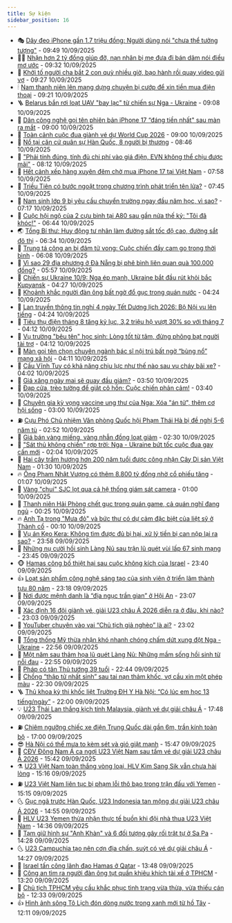 ```yaml
---
title: Sự kiện
sidebar_position: 16
---
```


<!-- dantri-su-kien:START -->
- 🎭 [Dây đeo iPhone gần 1,7 triệu đồng: Người dùng nói &quot;chưa thể tưởng tượng&quot;](https://dantri.com.vn/cong-nghe/day-deo-iphone-gan-17-trieu-dong-nguoi-dung-noi-chua-the-tuong-tuong-20250910164241522.htm) - 09:49 10/09/2025
- 👨‍🏫 [Nhận hơn 2 tỷ đồng giúp đỡ, nạn nhân bị mẹ đưa đi bán dâm nói điều mơ ước](https://dantri.com.vn/tam-long-nhan-ai/nhan-hon-2-ty-dong-giup-do-nan-nhan-bi-me-dua-di-ban-dam-noi-dieu-mo-uoc-20250910151351075.htm) - 09:32 10/09/2025
- 🌮 [Khởi tố người cha bắt 2 con quỳ nhiều giờ, bạo hành rồi quay video gửi vợ](https://dantri.com.vn/phap-luat/khoi-to-nguoi-cha-bat-2-con-quy-nhieu-gio-bao-hanh-roi-quay-video-gui-vo-20250910162121998.htm) - 09:27 10/09/2025
- 🕯 [Nam thanh niên lên mạng dựng chuyện bị cướp để xin tiền mua điện thoại](https://dantri.com.vn/phap-luat/nam-thanh-nien-len-mang-dung-chuyen-bi-cuop-de-xin-tien-mua-dien-thoai-20250910154349695.htm) - 09:21 10/09/2025
- 🪜 [Belarus bắn rơi loạt UAV &quot;bay lạc&quot; từ chiến sự Nga - Ukraine](https://dantri.com.vn/the-gioi/belarus-ban-roi-loat-uav-bay-lac-tu-chien-su-nga-ukraine-20250910160113406.htm) - 09:08 10/09/2025
- 🐘 [Dân công nghệ gọi tên phiên bản iPhone 17 “đáng tiền nhất&quot; sau màn ra mắt](https://dantri.com.vn/cong-nghe/dan-cong-nghe-goi-ten-phien-ban-iphone-17-dang-tien-nhat-sau-man-ra-mat-20250910085708772.htm) - 09:00 10/09/2025
- 🤔 [Toàn cảnh cuộc đua giành vé dự World Cup 2026](https://dantri.com.vn/the-thao/toan-canh-cuoc-dua-gianh-ve-du-world-cup-2026-20250910092622592.htm) - 09:00 10/09/2025
- 🧠 [Nổ tại căn cứ quân sự Hàn Quốc, 8 người bị thương](https://dantri.com.vn/the-gioi/no-tai-can-cu-quan-su-han-quoc-8-nguoi-bi-thuong-20250910153546309.htm) - 08:46 10/09/2025
- 📝 [&quot;Phải tính đúng, tính đủ chi phí vào giá điện, EVN không thể chịu được mãi&quot;](https://dantri.com.vn/thoi-su/phai-tinh-dung-tinh-du-chi-phi-vao-gia-dien-evn-khong-the-chiu-duoc-mai-20250910150443741.htm) - 08:12 10/09/2025
- 🦏 [Hết cảnh xếp hàng xuyên đêm chờ mua iPhone 17 tại Việt Nam](https://dantri.com.vn/cong-nghe/het-canh-xep-hang-xuyen-dem-cho-mua-iphone-17-tai-viet-nam-20250910112412809.htm) - 07:58 10/09/2025
- 🥰 [Triều Tiên có bước ngoặt trong chương trình phát triển tên lửa?](https://dantri.com.vn/the-gioi/trieu-tien-co-buoc-ngoat-trong-chuong-trinh-phat-trien-ten-lua-20250910143002962.htm) - 07:45 10/09/2025
- 🤗 [Nam sinh lớp 9 bị yêu cầu chuyển trường ngay đầu năm học, vì sao?](https://dantri.com.vn/giao-duc/nam-sinh-lop-9-bi-yeu-cau-chuyen-truong-ngay-dau-nam-hoc-vi-sao-20250910133544371.htm) - 07:17 10/09/2025
- 🌈 [Cuộc hội ngộ của 2 cựu binh tại A80 sau gần nửa thế kỷ: &quot;Tôi đã khóc!&quot;](https://dantri.com.vn/doi-song/cuoc-hoi-ngo-cua-2-cuu-binh-tai-a80-sau-gan-nua-the-ky-toi-da-khoc-20250910115350909.htm) - 06:44 10/09/2025
- 🌏 [Tổng Bí thư: Huy động tư nhân làm đường sắt tốc độ cao, đường sắt đô thị](https://dantri.com.vn/thoi-su/tong-bi-thu-huy-dong-tu-nhan-lam-duong-sat-toc-do-cao-duong-sat-do-thi-20250910133225129.htm) - 06:34 10/09/2025
- 💄 [Trung tá công an bị đâm tử vong: Cuộc chiến đầy cam go trong thời bình](https://dantri.com.vn/thoi-su/trung-ta-cong-an-bi-dam-tu-vong-cuoc-chien-day-cam-go-trong-thoi-binh-20250910115827472.htm) - 06:08 10/09/2025
- 👺 [Vì sao 29 địa phương ở Đà Nẵng bị phê bình liên quan quà 100.000 đồng?](https://dantri.com.vn/noi-vu/vi-sao-29-dia-phuong-o-da-nang-bi-phe-binh-lien-quan-qua-100000-dong-20250910094221503.htm) - 05:57 10/09/2025
- 👹 [Chiến sự Ukraine 10/9: Nga ép mạnh, Ukraine bắt đầu rút khỏi bắc Kupyansk](https://dantri.com.vn/the-gioi/chien-su-ukraine-109-nga-ep-manh-ukraine-bat-dau-rut-khoi-bac-kupyansk-20250910100926051.htm) - 04:27 10/09/2025
- 🌊 [Khoảnh khắc người đàn ông bất ngờ đổ gục trong quán nước](https://dantri.com.vn/thoi-su/khoanh-khac-nguoi-dan-ong-bat-ngo-do-guc-trong-quan-nuoc-20250909155255770.htm) - 04:24 10/09/2025
- 🤠 [Lan truyền thông tin nghỉ 4 ngày Tết Dương lịch 2026: Bộ Nội vụ lên tiếng](https://dantri.com.vn/noi-vu/lan-truyen-thong-tin-nghi-4-ngay-tet-duong-lich-2026-bo-noi-vu-len-tieng-20250910093207704.htm) - 04:24 10/09/2025
- 🎊 [Tiêu thụ điện tháng 8 tăng kỷ lục, 3,2 triệu hộ vượt 30% so với tháng 7](https://dantri.com.vn/thoi-su/tieu-thu-dien-thang-8-tang-ky-luc-32-trieu-ho-vuot-30-so-voi-thang-7-20250910110420253.htm) - 04:12 10/09/2025
- 🐘 [Vụ trường &quot;bêu tên&quot; học sinh: Lòng tốt từ tâm, đừng phông bạt người tài trợ](https://dantri.com.vn/ban-doc/vu-truong-beu-ten-hoc-sinh-long-tot-tu-tam-dung-phong-bat-nguoi-tai-tro-20250910072428215.htm) - 04:12 10/09/2025
- 💂 [Màn gọi tên chọn chuyên ngành bác sĩ nội trú bất ngờ “bùng nổ” mạng xã hội](https://dantri.com.vn/giao-duc/man-goi-ten-chon-chuyen-nganh-bac-si-noi-tru-bat-ngo-bung-no-mang-xa-hoi-20250910110332397.htm) - 04:11 10/09/2025
- 👹 [Cầu Vĩnh Tuy có khả năng chịu lực như thế nào sau vụ cháy bãi xe?](https://dantri.com.vn/thoi-su/cau-vinh-tuy-co-kha-nang-chiu-luc-nhu-the-nao-sau-vu-chay-bai-xe-20250910105429370.htm) - 04:02 10/09/2025
- 🦒 [Giá xăng ngày mai sẽ quay đầu giảm?](https://dantri.com.vn/kinh-doanh/gia-xang-ngay-mai-se-quay-dau-giam-20250910074933665.htm) - 03:50 10/09/2025
- 🗽 [Đạp cửa, trèo tường để giật cô hồn: Cuộc chiến phản cảm!](https://dantri.com.vn/doi-song/dap-cua-treo-tuong-de-giat-co-hon-cuoc-chien-phan-cam-20250909160928888.htm) - 03:40 10/09/2025
- 💄 [Chuyên gia kỳ vọng vaccine ung thư của Nga: Xóa &quot;án tử&quot;, thêm cơ hội sống](https://dantri.com.vn/suc-khoe/chuyen-gia-ky-vong-vaccine-ung-thu-cua-nga-xoa-an-tu-them-co-hoi-song-20250910024019819.htm) - 03:00 10/09/2025
- ⛽️ [Cựu Phó Chủ nhiệm Văn phòng Quốc hội Phạm Thái Hà bị đề nghị 5-6 năm tù](https://dantri.com.vn/phap-luat/cuu-pho-chu-nhiem-van-phong-quoc-hoi-pham-thai-ha-bi-de-nghi-5-6-nam-tu-20250909225016803.htm) - 02:52 10/09/2025
- 🥷 [Giá bán vàng miếng, vàng nhẫn đồng loạt giảm](https://dantri.com.vn/kinh-doanh/gia-ban-vang-mieng-vang-nhan-dong-loat-giam-20250910091652690.htm) - 02:30 10/09/2025
- 🤖 [&quot;Sát thủ không chiến&quot; rợp trời: Nga - Ukraine bứt tốc cuộc đua gay cấn mới](https://dantri.com.vn/the-gioi/sat-thu-khong-chien-rop-troi-nga-ukraine-but-toc-cuoc-dua-gay-can-moi-20250910085906437.htm) - 02:04 10/09/2025
- 🌊 [Hai cây trầm hương hơn 200 năm tuổi được công nhận Cây Di sản Việt Nam](https://dantri.com.vn/thoi-su/hai-cay-tram-huong-hon-200-nam-tuoi-duoc-cong-nhan-cay-di-san-viet-nam-20250910082052876.htm) - 01:30 10/09/2025
- 🔥 [Ông Phạm Nhật Vượng có thêm 8.800 tỷ đồng nhờ cổ phiếu tăng](https://dantri.com.vn/kinh-doanh/ong-pham-nhat-vuong-co-them-8800-ty-dong-nho-co-phieu-tang-20250910075110592.htm) - 01:07 10/09/2025
- 🦏 [Vàng &quot;chui&quot;  SJC lọt qua cả hệ thống giám sát camera](https://dantri.com.vn/phap-luat/vang-chui-sjc-lot-qua-ca-he-thong-giam-sat-camera-20250909111046169.htm) - 01:00 10/09/2025
- 🐘 [Thanh niên Hải Phòng chết gục trong quán game, cả quán nghĩ đang ngủ](https://dantri.com.vn/thoi-su/thanh-nien-hai-phong-chet-guc-trong-quan-game-ca-quan-nghi-dang-ngu-20250910071737142.htm) - 00:25 10/09/2025
- 🔥 [Anh Tạ trong &quot;Mưa đỏ&quot; và bức thư có dự cảm đặc biệt của liệt sỹ ở Thành cổ](https://dantri.com.vn/doi-song/anh-ta-trong-mua-do-va-buc-thu-co-du-cam-dac-biet-cua-liet-sy-o-thanh-co-20250910062702564.htm) - 00:10 10/09/2025
- 💼 [Vụ án Kẹo Kera: Không tìm được đủ bị hại, xử lý tiền bị can nộp lại ra sao?](https://dantri.com.vn/ban-doc/vu-an-keo-kera-khong-tim-duoc-du-bi-hai-xu-ly-tien-bi-can-nop-lai-ra-sao-20250909235500707.htm) - 23:58 09/09/2025
- 🚀 [Những nụ cười hồi sinh Làng Nủ sau trận lũ quét vùi lấp 67 sinh mạng](https://dantri.com.vn/thoi-su/nhung-nu-cuoi-hoi-sinh-lang-nu-sau-tran-lu-quet-vui-lap-67-sinh-mang-20250909121208997.htm) - 23:45 09/09/2025
- 🐵 [Hamas công bố thiệt hại sau cuộc không kích của Israel](https://dantri.com.vn/the-gioi/hamas-cong-bo-thiet-hai-sau-cuoc-khong-kich-cua-israel-20250910063100649.htm) - 23:40 09/09/2025
- 👍 [Loạt sản phẩm công nghệ sáng tạo của sinh viên ở triển lãm thành tựu 80 năm](https://dantri.com.vn/giao-duc/loat-san-pham-cong-nghe-sang-tao-cua-sinh-vien-o-trien-lam-thanh-tuu-80-nam-20250908215119013.htm) - 23:18 09/09/2025
- 🚦 [Nơi được mệnh danh là “địa ngục trần gian” ở Hội An](https://dantri.com.vn/du-lich/noi-duoc-menh-danh-la-dia-nguc-tran-gian-o-hoi-an-20250907153237970.htm) - 23:07 09/09/2025
- 🥸 [Xác định 16 đội giành vé, giải U23 châu Á 2026 diễn ra ở đâu, khi nào?](https://dantri.com.vn/the-thao/xac-dinh-16-doi-gianh-ve-giai-u23-chau-a-2026-dien-ra-o-dau-khi-nao-20250910033559976.htm) - 23:03 09/09/2025
- 🥷 [YouTuber chuyên vào vai “Chủ tịch giả nghèo” là ai?](https://dantri.com.vn/doi-song/youtuber-chuyen-vao-vai-chu-tich-gia-ngheo-la-ai-20250909140122975.htm) - 23:02 09/09/2025
- 🤡 [Tổng thống Mỹ thừa nhận khó nhanh chóng chấm dứt xung đột Nga -Ukraine](https://dantri.com.vn/the-gioi/tong-thong-my-thua-nhan-kho-nhanh-chong-cham-dut-xung-dot-nga-ukraine-20250910055215051.htm) - 22:56 09/09/2025
- 🥳 [Một năm sau thảm họa lũ quét Làng Nủ: Những mầm sống hồi sinh từ nỗi đau](https://dantri.com.vn/thoi-su/mot-nam-sau-tham-hoa-lu-quet-lang-nu-nhung-mam-song-hoi-sinh-tu-noi-dau-20250908215817255.htm) - 22:55 09/09/2025
- 🤩 [Pháp có tân Thủ tướng 39 tuổi](https://dantri.com.vn/the-gioi/phap-co-tan-thu-tuong-39-tuoi-20250910053234114.htm) - 22:44 09/09/2025
- 🎡 [Chồng “thập tử nhất sinh” sau tai nạn thảm khốc, vợ cầu xin một phép màu](https://dantri.com.vn/tam-long-nhan-ai/chong-thap-tu-nhat-sinh-sau-tai-nan-tham-khoc-vo-cau-xin-mot-phep-mau-20250902201312721.htm) - 22:30 09/09/2025
- 🪜 [Thủ khoa kỳ thi khốc liệt Trường ĐH Y Hà Nội: “Có lúc em học 13 tiếng/ngày”](https://dantri.com.vn/giao-duc/thu-khoa-ky-thi-khoc-liet-truong-dh-y-ha-noi-co-luc-em-hoc-13-tiengngay-20250909163529433.htm) - 22:00 09/09/2025
- 💡 [U23 Thái Lan thắng kịch tính Malaysia, giành vé dự giải châu Á](https://dantri.com.vn/the-thao/u23-thai-lan-thang-kich-tinh-malaysia-gianh-ve-du-giai-chau-a-20250909233150136.htm) - 17:48 09/09/2025
- ⛽️ [Chiêm ngưỡng chiếc xe điện Trung Quốc dài gần 6m, trần kính toàn bộ](https://dantri.com.vn/o-to-xe-may/chiem-nguong-chiec-xe-dien-trung-quoc-dai-gan-6m-tran-kinh-toan-bo-20250909152819436.htm) - 17:00 09/09/2025
- 😎 [Hà Nội có thể mưa to kèm sét và gió giật mạnh](https://dantri.com.vn/thoi-su/ha-noi-co-the-mua-to-kem-set-va-gio-giat-manh-20250909223737906.htm) - 15:47 09/09/2025
- 🗽 [CĐV Đông Nam Á ca ngợi U23 Việt Nam sau tấm vé dự giải U23 châu Á 2026](https://dantri.com.vn/the-thao/cdv-dong-nam-a-ca-ngoi-u23-viet-nam-sau-tam-ve-du-giai-u23-chau-a-2026-20250909222703740.htm) - 15:42 09/09/2025
- ⚗️ [U23 Việt Nam toàn thắng vòng loại, HLV Kim Sang Sik vẫn chưa hài lòng](https://dantri.com.vn/the-thao/u23-viet-nam-toan-thang-vong-loai-hlv-kim-sang-sik-van-chua-hai-long-20250909221255894.htm) - 15:16 09/09/2025
- ⛽️ [U23 Việt Nam liên tục bị phạm lỗi thô bạo trong trận đấu với Yemen](https://dantri.com.vn/the-thao/u23-viet-nam-lien-tuc-bi-pham-loi-tho-bao-trong-tran-dau-voi-yemen-20250909222238685.htm) - 15:15 09/09/2025
- 🌜 [Gục ngã trước Hàn Quốc, U23 Indonesia tan mộng dự giải U23 châu Á 2026](https://dantri.com.vn/the-thao/guc-nga-truoc-han-quoc-u23-indonesia-tan-mong-du-giai-u23-chau-a-2026-20250909215259122.htm) - 14:55 09/09/2025
- 🦩 [HLV U23 Yemen thừa nhận thực tế buồn khi đội nhà thua U23 Việt Nam](https://dantri.com.vn/the-thao/hlv-u23-yemen-thua-nhan-thuc-te-buon-khi-doi-nha-thua-u23-viet-nam-20250909213602163.htm) - 14:36 09/09/2025
- 🦒 [Tạm giữ hình sự &quot;Anh Khàn&quot; và 6 đối tượng gây rối trật tự ở Sa Pa](https://dantri.com.vn/phap-luat/tam-giu-hinh-su-anh-khan-va-6-doi-tuong-gay-roi-trat-tu-o-sa-pa-20250909210900623.htm) - 14:28 09/09/2025
- 🌜 [U23 Campuchia tạo nên cơn địa chấn, suýt có vé dự giải châu Á](https://dantri.com.vn/the-thao/u23-campuchia-tao-nen-con-dia-chan-suyt-co-ve-du-giai-chau-a-20250909212750008.htm) - 14:27 09/09/2025
- 🐎 [Israel tấn công lãnh đạo Hamas ở Qatar](https://dantri.com.vn/the-gioi/israel-tan-cong-lanh-dao-hamas-o-qatar-20250909204703445.htm) - 13:48 09/09/2025
- 🌋 [Công an tìm ra người đàn ông tụt quần khiêu khích tài xế ở TPHCM](https://dantri.com.vn/phap-luat/cong-an-tim-ra-nguoi-dan-ong-tut-quan-khieu-khich-tai-xe-o-tphcm-20250909195756338.htm) - 13:20 09/09/2025
- 🧰 [Chủ tịch TPHCM yêu cầu khắc phục tình trạng vừa thừa, vừa thiếu cán bộ](https://dantri.com.vn/thoi-su/chu-tich-tphcm-yeu-cau-khac-phuc-tinh-trang-vua-thua-vua-thieu-can-bo-20250909162735182.htm) - 12:33 09/09/2025
- 👍 [Hình ảnh sông Tô Lịch đón dòng nước trong xanh mới từ hồ Tây](https://dantri.com.vn/thoi-su/hinh-anh-song-to-lich-don-dong-nuoc-trong-xanh-moi-tu-ho-tay-20250909182531885.htm) - 12:11 09/09/2025<!-- dantri-su-kien:END -->
